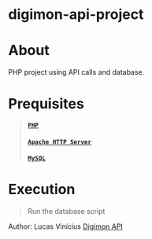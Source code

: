 # digimon-api-project

# About

PHP project using API calls and database.

# Prequisites

> #### [`PHP`](https://www.php.net/downloads.php) <br>
> #### [`Apache HTTP Server`](https://httpd.apache.org/) <br>
> #### [`MySQL`](https://www.mysql.com/downloads/) <br>

# Execution

> Run the database script

Author: Lucas Vinícius
[Digimon API](https://digimon-api.vercel.app/api/digimon "Digimon API")
